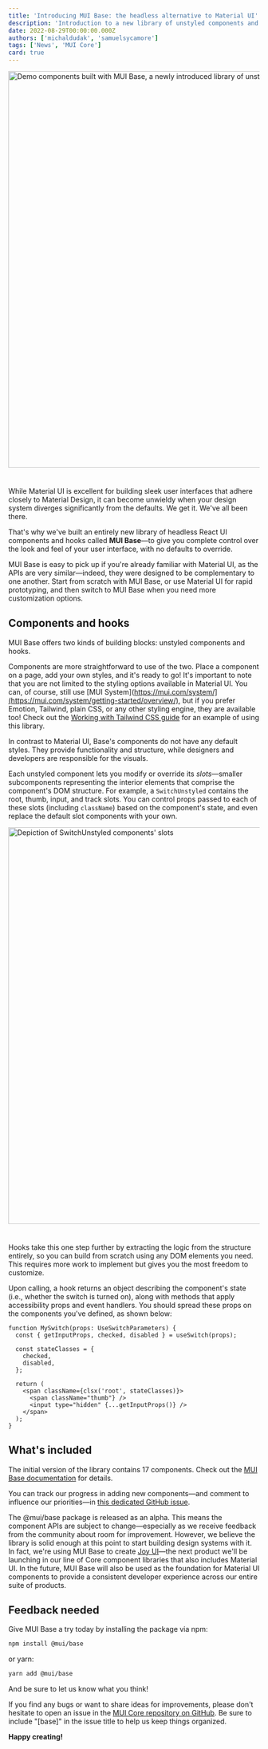 ```yaml
---
title: 'Introducing MUI Base: the headless alternative to Material UI'
description: 'Introduction to a new library of unstyled components and hooks: MUI Base'
date: 2022-08-29T00:00:00.000Z
authors: ['michaldudak', 'samuelsycamore']
tags: ['News', 'MUI Core']
card: true
---
```


<img src="/static/blog/introducing-mui-base/hero-image.png" style="width: 796px; margin-bottom: 24px;" alt="Demo components built with MUI Base, a newly introduced library of unstyled components and hooks" />

While Material UI is excellent for building sleek user interfaces that adhere closely to Material Design, it can become unwieldy when your design system diverges significantly from the defaults.
We get it.
We've all been there.

That's why we've built an entirely new library of headless React UI components and hooks called **MUI Base**—to give you complete control over the look and feel of your user interface, with no defaults to override.

MUI Base is easy to pick up if you're already familiar with Material UI, as the APIs are very similar—indeed, they were designed to be complementary to one another.
Start from scratch with MUI Base, or use Material UI for rapid prototyping, and then switch to MUI Base when you need more customization options.

## Components and hooks

MUI Base offers two kinds of building blocks: unstyled components and hooks.

Components are more straightforward to use of the two.
Place a component on a page, add your own styles, and it's ready to go!
It's important to note that you are not limited to the styling options available in Material UI.
You can, of course, still use [MUI System](https://mui.com/system/](https://mui.com/system/getting-started/overview/), but if you prefer Emotion, Tailwind, plain CSS, or any other styling engine, they are available too!
Check out the [Working with Tailwind CSS guide](/base/guides/working-with-tailwind-css/) for an example of using this library.

In contrast to Material UI, Base's components do not have any default styles.
They provide functionality and structure, while designers and developers are responsible for the visuals.

Each unstyled component lets you modify or override its _slots_—smaller subcomponents representing the interior elements that comprise the component's DOM structure.
For example, a `SwitchUnstyled` contains the root, thumb, input, and track slots.
You can control props passed to each of these slots (including `className`) based on the component's state, and even replace the default slot components with your own.

<img src="/static/blog/introducing-mui-base/switch-slots.png" style="width: 796px; margin-bottom: 24px;" alt="Depiction of SwitchUnstyled components' slots" />

Hooks take this one step further by extracting the logic from the structure entirely, so you can build from scratch using any DOM elements you need.
This requires more work to implement but gives you the most freedom to customize.

Upon calling, a hook returns an object describing the component's state (i.e., whether the switch is turned on), along with methods that apply accessibility props and event handlers.
You should spread these props on the components you've defined, as shown below:

```tsx
function MySwitch(props: UseSwitchParameters) {
  const { getInputProps, checked, disabled } = useSwitch(props);

  const stateClasses = {
    checked,
    disabled,
  };

  return (
    <span className={clsx('root', stateClasses)}>
      <span className="thumb"} />
      <input type="hidden" {...getInputProps()} />
    </span>
  );
}
```

## What's included

The initial version of the library contains 17 components.
Check out the [MUI Base documentation](/base/getting-started/overview/) for details.

You can track our progress in adding new components—and comment to influence our priorities—in [this dedicated GitHub issue](https://github.com/mui/material-ui/issues/27170).

The @mui/base package is released as an alpha.
This means the component APIs are subject to change—especially as we receive feedback from the community about room for improvement.
However, we believe the library is solid enough at this point to start building design systems with it.
In fact, we're using MUI Base to create [Joy UI](/blog/first-look-at-joy/)—the next product we'll be launching in our line of Core component libraries that also includes Material UI.
In the future, MUI Base will also be used as the foundation for Material UI components to provide a consistent developer experience across our entire suite of products.

## Feedback needed

Give MUI Base a try today by installing the package via npm:

```sh
npm install @mui/base
```

or yarn:

```sh
yarn add @mui/base
```

And be sure to let us know what you think!

If you find any bugs or want to share ideas for improvements, please don't hesitate to open an issue in the [MUI Core repository on GitHub](https://github.com/mui/material-ui/issues/new/choose).
Be sure to include "[base]" in the issue title to help us keep things organized.

**Happy creating!**
